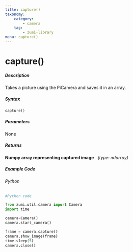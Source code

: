 ```yaml
---
title: capture()
taxonomy:
    category:
        - camera
    tag:
        - zumi-library
menu: capture()
---
```


# capture()

##### Description
Takes a picture using the PiCamera and saves it in an array. 

##### Syntax
```capture()```

##### Parameters
None

##### Returns
**Numpy array representing captured image** &nbsp;&nbsp;_(type: ndarray)_

##### Example Code
###### Python
```python
#Python code

from zumi.util.camera import Camera
import time

camera=Camera()
camera.start_camera()

frame = camera.capture()
camera.show_image(frame)
time.sleep(5)   
camera.close()
```